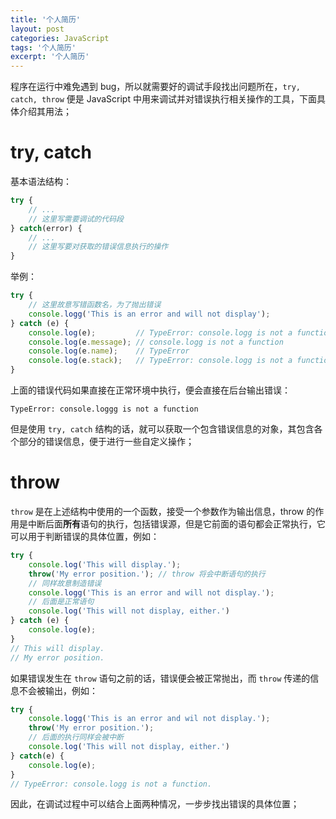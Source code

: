 ```yaml
---
title: '个人简历'
layout: post
categories: JavaScript
tags: '个人简历'
excerpt: '个人简历'
---
```

程序在运行中难免遇到 bug，所以就需要好的调试手段找出问题所在，`try, catch, throw` 便是 JavaScript 中用来调试并对错误执行相关操作的工具，下面具体介绍其用法；

# try, catch

基本语法结构：
```js
try {
    // ...
    // 这里写需要调试的代码段
} catch(error) {
    // ...
    // 这里写要对获取的错误信息执行的操作
}
```

举例：
```js
try {
    // 这里故意写错函数名，为了抛出错误
    console.logg('This is an error and will not display');
} catch (e) {
    console.log(e);         // TypeError: console.logg is not a function
    console.log(e.message); // console.logg is not a function
    console.log(e.name);    // TypeError
    console.log(e.stack);   // TypeError: console.logg is not a function
}
```

上面的错误代码如果直接在正常环境中执行，便会直接在后台输出错误：
```
TypeError: console.loggg is not a function
```

但是使用 `try, catch` 结构的话，就可以获取一个包含错误信息的对象，其包含各个部分的错误信息，便于进行一些自定义操作；

# throw

`throw` 是在上述结构中使用的一个函数，接受一个参数作为输出信息，throw 的作用是中断后面**所有**语句的执行，包括错误源，但是它前面的语句都会正常执行，它可以用于判断错误的具体位置，例如：
```js
try {
    console.log('This will display.');
    throw('My error position.'); // throw 将会中断语句的执行
    // 同样故意制造错误
    console.logg('This is an error and will not display.');
    // 后面是正常语句
    console.log('This will not display, either.')
} catch (e) {
    console.log(e);
}
// This will display.
// My error position.
```

如果错误发生在 `throw` 语句之前的话，错误便会被正常抛出，而 `throw` 传递的信息不会被输出，例如：
```js
try {
    console.logg('This is an error and wil not display.');
    throw('My error position.');
    // 后面的执行同样会被中断
    console.log('This will not display, either.')
} catch(e) {
    console.log(e); 
}
// TypeError: console.logg is not a function.
```

因此，在调试过程中可以结合上面两种情况，一步步找出错误的具体位置；
